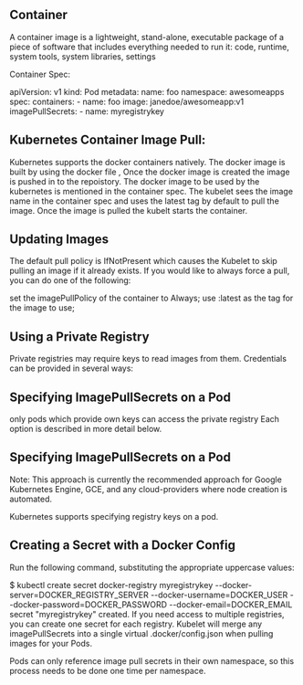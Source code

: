 
Container
---------
A container image is a lightweight, stand-alone, executable package of a piece of software that includes everything 
needed to run it: code, runtime, system tools, system libraries, settings

Container Spec:


apiVersion: v1
kind: Pod
metadata:
  name: foo
  namespace: awesomeapps
spec:
  containers:
    - name: foo
      image: janedoe/awesomeapp:v1
  imagePullSecrets:
    - name: myregistrykey
  
        
 Kubernetes Container Image Pull:
 -------------------------------
 Kubernetes supports the docker containers natively. The docker image is built by using the docker file ,
 Once the docker image is created the image is pushed in to the repoistory.
 The docker image to be used by the kubernetes is mentioned in the container spec.
 The kubelet sees the image name in the container spec and uses the latest tag by default to pull the image.
 Once the image is pulled the kubelt starts the container.

Updating Images
---------------

The default pull policy is IfNotPresent which causes the Kubelet to skip pulling an image if it already exists. If you would like to always force a pull, you can do one of the following:

set the imagePullPolicy of the container to Always;
use :latest as the tag for the image to use;

Using a Private Registry
------------------------
Private registries may require keys to read images from them. Credentials can be provided in several ways:

Specifying ImagePullSecrets on a Pod
-------------------------------------
only pods which provide own keys can access the private registry Each option is described in more detail below.


Specifying ImagePullSecrets on a Pod
------------------------------------
Note: This approach is currently the recommended approach for Google Kubernetes Engine, GCE, and any cloud-providers where node creation is automated.

Kubernetes supports specifying registry keys on a pod.

Creating a Secret with a Docker Config
-------------------------------------
Run the following command, substituting the appropriate uppercase values:

$ kubectl create secret docker-registry myregistrykey --docker-server=DOCKER_REGISTRY_SERVER --docker-username=DOCKER_USER --docker-password=DOCKER_PASSWORD --docker-email=DOCKER_EMAIL
secret "myregistrykey" created.
If you need access to multiple registries, you can create one secret for each registry. Kubelet will merge any imagePullSecrets into a single virtual .docker/config.json when pulling images for your Pods.

Pods can only reference image pull secrets in their own namespace, so this process needs to be done one time per namespace.

